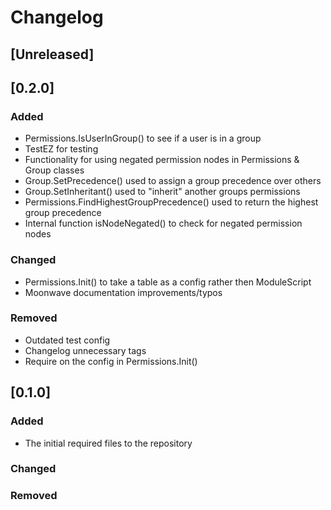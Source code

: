 # Changelog

## [Unreleased]

## [0.2.0]
### Added
- Permissions.IsUserInGroup() to see if a user is in a group
- TestEZ for testing
- Functionality for using negated permission nodes in Permissions & Group classes
- Group.SetPrecedence() used to assign a group precedence over others
- Group.SetInheritant() used to "inherit" another groups permissions
- Permissions.FindHighestGroupPrecedence() used to return the highest group precedence
- Internal function isNodeNegated() to check for negated permission nodes
### Changed
- Permissions.Init() to take a table as a config rather then ModuleScript
- Moonwave documentation improvements/typos
### Removed
- Outdated test config
- Changelog unnecessary tags
- Require on the config in Permissions.Init()

## [0.1.0]
### Added
- The initial required files to the repository
### Changed
### Removed